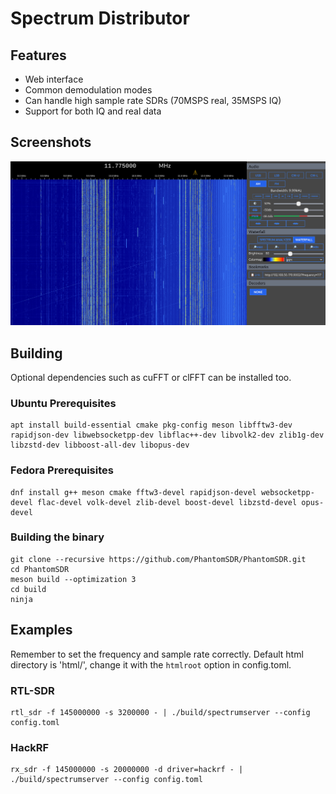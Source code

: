 # Spectrum Distributor

## Features
- Web interface
- Common demodulation modes
- Can handle high sample rate SDRs (70MSPS real, 35MSPS IQ)
- Support for both IQ and real data

## Screenshots
![Screenshot](/docs/screenshot.jpg)

## Building
Optional dependencies such as cuFFT or clFFT can be installed too.
### Ubuntu Prerequisites
```
apt install build-essential cmake pkg-config meson libfftw3-dev rapidjson-dev libwebsocketpp-dev libflac++-dev libvolk2-dev zlib1g-dev libzstd-dev libboost-all-dev libopus-dev
```

### Fedora Prerequisites
```
dnf install g++ meson cmake fftw3-devel rapidjson-devel websocketpp-devel flac-devel volk-devel zlib-devel boost-devel libzstd-devel opus-devel
```

### Building the binary
```
git clone --recursive https://github.com/PhantomSDR/PhantomSDR.git
cd PhantomSDR
meson build --optimization 3
cd build
ninja
```

## Examples
Remember to set the frequency and sample rate correctly. Default html directory is 'html/', change it with the `htmlroot` option in config.toml.
### RTL-SDR
```
rtl_sdr -f 145000000 -s 3200000 - | ./build/spectrumserver --config config.toml
```
### HackRF
```
rx_sdr -f 145000000 -s 20000000 -d driver=hackrf - | ./build/spectrumserver --config config.toml
```
